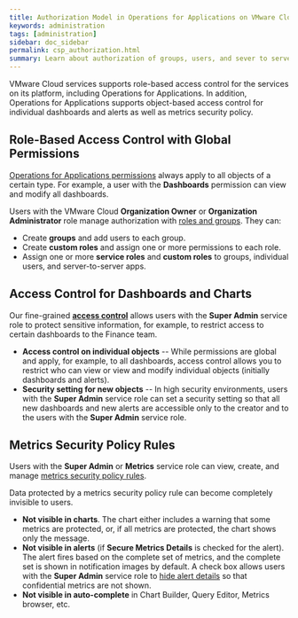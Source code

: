 ```yaml
---
title: Authorization Model in Operations for Applications on VMware Cloud Services
keywords: administration
tags: [administration]
sidebar: doc_sidebar
permalink: csp_authorization.html
summary: Learn about authorization of groups, users, and sever to server apps to access VMware Aria Operations for Applications on VMware Cloud services.
---
```


VMware Cloud services supports role-based access control for the services on its platform, including Operations for Applications. In addition, Operations for Applications supports object-based access control for individual dashboards and alerts as well as metrics security policy.

## Role-Based Access Control with Global Permissions

[Operations for Applications permissions](csp_permissions_overview.html) always apply to all objects of a certain type. For example, a user with the **Dashboards** permission can view and modify all dashboards.

Users with the VMware Cloud **Organization Owner** or **Organization Administrator** role manage authorization with [roles and groups](csp_users_roles.html). They can:
* Create **groups** and add users to each group.
* Create **custom roles** and assign one or more permissions to each role.
* Assign one or more **service roles** and **custom roles** to groups, individual users, and server-to-server apps.

## Access Control for Dashboards and Charts

Our fine-grained **[access control](csp_access.html)** allows users with the **Super Admin** service role to protect sensitive information, for example, to restrict access to certain dashboards to the Finance team.

* **Access control on individual objects** -- While permissions are global and apply, for example, to all dashboards, access control allows you to restrict who can view or view and modify individual objects (initially dashboards and alerts).
* **Security setting for new objects** -- In high security environments, users with the **Super Admin** service role can set a security setting so that all new dashboards and new alerts are accessible only to the creator and to the users with the **Super Admin** service role.

## Metrics Security Policy Rules

Users with the **Super Admin** or **Metrics** service role can view, create, and manage  [metrics security policy rules](csp_metrics_security.html).

Data protected by a metrics security policy rule can become completely invisible to users.
* **Not visible in charts**. The chart either includes a warning that some metrics are protected, or, if all metrics are protected, the chart shows only the message.
* **Not visible in alerts** (if **Secure Metrics Details** is checked for the alert). The alert fires based on the complete set of metrics, and the complete set is shown in notification images by default. A check box allows users with the **Super Admin** service role to [hide alert details](alerts_notifications.html#alert-notification-with-secured-metrics-details) so that confidential metrics are not shown.
* **Not visible in auto-complete** in Chart Builder, Query Editor, Metrics browser, etc.
